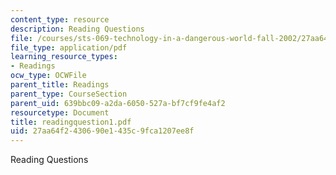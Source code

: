 ```yaml
---
content_type: resource
description: Reading Questions
file: /courses/sts-069-technology-in-a-dangerous-world-fall-2002/27aa64f2430690e1435c9fca1207ee8f_readingquestion1.pdf
file_type: application/pdf
learning_resource_types:
- Readings
ocw_type: OCWFile
parent_title: Readings
parent_type: CourseSection
parent_uid: 639bbc09-a2da-6050-527a-bf7cf9fe4af2
resourcetype: Document
title: readingquestion1.pdf
uid: 27aa64f2-4306-90e1-435c-9fca1207ee8f
---
```

Reading Questions

